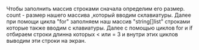 Чтобы заполнить массив строками сначала определим его размер.
count - размер нашего массива ,который вводим склавиатуры.
Далее при помощи цикла "for" заполняем наш массив "string[]list" строками 
которые также вводим с клавиатуры.
Далее с помощью циклов for и if отбираем строки длинна которых < или = 3 и
внутри этих циклов выводим эти строки на экран.